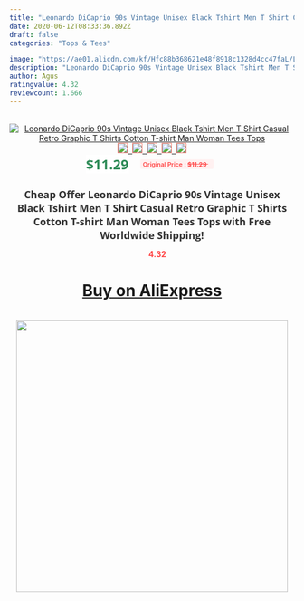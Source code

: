 ```yaml
---
title: "Leonardo DiCaprio 90s Vintage Unisex Black Tshirt Men T Shirt Casual Retro Graphic T Shirts Cotton T-shirt Man Woman Tees Tops"
date: 2020-06-12T08:33:36.892Z
draft: false
categories: "Tops & Tees"

image: "https://ae01.alicdn.com/kf/Hfc88b368621e48f8918c1328d4cc47faL/Leonardo-DiCaprio-90s-Vintage-Unisex-Black-Tshirt-Men-T-Shirt-Casual-Retro-Graphic-T-Shirts-Cotton.jpg"
description: "Leonardo DiCaprio 90s Vintage Unisex Black Tshirt Men T Shirt Casual Retro Graphic T Shirts Cotton T-shirt Man Woman Tees Tops"
author: Agus
ratingvalue: 4.32
reviewcount: 1.666
---
```

<br>
<div style="text-align: center;">
<a href="https://s.click.aliexpress.com/e/_A28PXJ" target="_blank" rel="nofollow noopener noreferrer"><img alt="Leonardo DiCaprio 90s Vintage Unisex Black Tshirt Men T Shirt Casual Retro Graphic T Shirts Cotton T-shirt Man Woman Tees Tops" class="magnifier-image" src="https://ae01.alicdn.com/kf/Hfc88b368621e48f8918c1328d4cc47faL/Leonardo-DiCaprio-90s-Vintage-Unisex-Black-Tshirt-Men-T-Shirt-Casual-Retro-Graphic-T-Shirts-Cotton.jpg_640x640.jpg">
<br>
<img style="border:1px solid salmon" src="https://ae01.alicdn.com/kf/Hfc88b368621e48f8918c1328d4cc47faL/Leonardo-DiCaprio-90s-Vintage-Unisex-Black-Tshirt-Men-T-Shirt-Casual-Retro-Graphic-T-Shirts-Cotton.jpg_120x120.jpg">&nbsp;&nbsp;<img style="border:1px solid salmon" src="https://ae01.alicdn.com/kf/Hcdbe31f730964507b1103c97444a529dM/Leonardo-DiCaprio-90s-Vintage-Unisex-Black-Tshirt-Men-T-Shirt-Casual-Retro-Graphic-T-Shirts-Cotton.jpg_120x120.jpg">&nbsp;&nbsp;<img style="border:1px solid salmon" src="https://ae01.alicdn.com/kf/Hbfad8b63f60b44e5978dcbe3ce3f0837C/Leonardo-DiCaprio-90s-Vintage-Unisex-Black-Tshirt-Men-T-Shirt-Casual-Retro-Graphic-T-Shirts-Cotton.jpg_120x120.jpg">&nbsp;&nbsp;<img style="border:1px solid salmon" src="https://ae01.alicdn.com/kf/Hdfe60ad50bcd42719895a3361da2c277F/Leonardo-DiCaprio-90s-Vintage-Unisex-Black-Tshirt-Men-T-Shirt-Casual-Retro-Graphic-T-Shirts-Cotton.jpg_120x120.jpg">&nbsp;&nbsp;<img style="border:1px solid salmon" src="https://ae01.alicdn.com/kf/He0e8875ae7c54ba486d92f7bed5a191dR/Leonardo-DiCaprio-90s-Vintage-Unisex-Black-Tshirt-Men-T-Shirt-Casual-Retro-Graphic-T-Shirts-Cotton.jpg_120x120.jpg"></a></div><br0>
<div style="text-align: center;"><span style="background-color: white; border: 0px; box-sizing: border-box; color: seagreen; display: inline-block; font-family: &quot;open sans&quot; , &quot;arial&quot; , &quot;helvetica&quot; , sans-serif , &quot;heiti&quot;; font-size: 24px; font-stretch: inherit; font-weight: 700; line-height: inherit; margin: 0px 10px 0px 0px; padding: 0px; vertical-align: middle;">$11.29 </span>
<span style="background: rgb(255 , 241 , 241); border-radius: 3px; border: 0px; box-sizing: border-box; color: #ff4747; display: inline-block; font-family: inherit; font-size: 12px; font-stretch: inherit; font-style: inherit; font-variant: inherit; font-weight: 600; line-height: inherit; margin: 0px; padding: 2px 5px; transform: scale(0.9); vertical-align: middle;">Original Price : <b style="text-decoration: line-through;">$11.29 </b> &nbsp;&nbsp;</span></div>
<h1 style="color: #333333; display: inline-block; font-family: &quot;open sans&quot; , &quot;arial&quot; , &quot;helvetica&quot; , sans-serif , &quot;heiti&quot;; font-size: 18px; font-stretch: inherit; font-weight: 700; text-align: center;">Cheap Offer Leonardo DiCaprio 90s Vintage Unisex Black Tshirt Men T Shirt Casual Retro Graphic T Shirts Cotton T-shirt Man Woman Tees Tops with Free Worldwide Shipping!</h1>
<div style="color: #ff4747; text-align: center;">
<img src="https://4.bp.blogspot.com/-M0ZcTcb-5uY/XleCXlxnR4I/AAAAAAAAAEc/OrjgMkXV1oMQFaCRZj5HQwOCBcu3w1FegCPcBGAYYCw/s1600/star.png" style="height: 15px;">&nbsp;<b>4.32</b></div>
<div class="button_cont" align="center"><a class="buynow_a" href="https://s.click.aliexpress.com/e/_A28PXJ" target="_blank" rel="nofollow noopener noreferrer"><H1>Buy on AliExpress</H1></a></div><br>
<div class="separator" style="clear: both; text-align: center;">
<img src="https://lh3.googleusercontent.com/-pTy5HemUv9M/XlePHvY0dAI/AAAAAAAAAE4/0nX5iRUoIWY8eMW9Dpxeirr157OZliDIgCLcBGAsYHQ/s1600/badge.gif" width="480">
</div>
